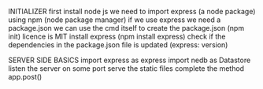  INITIALIZER
    first install node js
    we need to import express (a node package) using npm (node package manager)
    if we use express we need a package.json 
    we can use the cmd itself to create the package.json (npm init)
    licence is MIT
    install express (npm install express)
    check if the dependencies in the package.json file is updated (express: version)

SERVER SIDE BASICS
    import express as express import nedb as Datastore
    listen the server on some port serve the static files
    complete the method app.post() 

